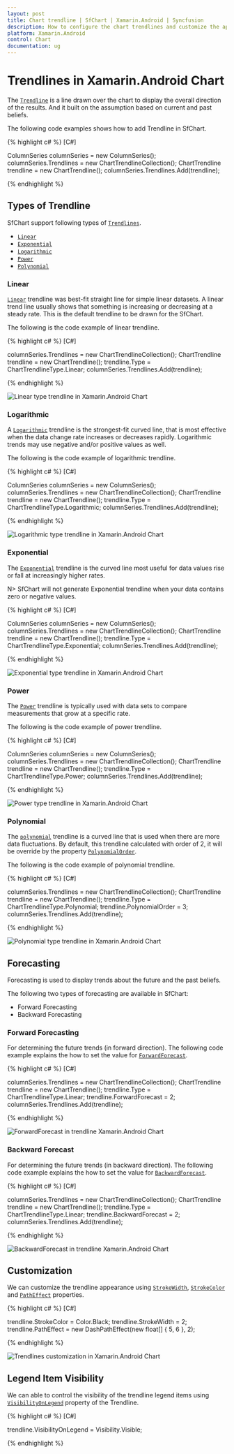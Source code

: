 ```yaml
---
layout: post
title: Chart trendline | SfChart | Xamarin.Android | Syncfusion
description: How to configure the chart trendlines and customize the appearance of the trendlines in Xamarin.Android Chart.
platform: Xamarin.Android
control: Chart
documentation: ug
---
```


# Trendlines in Xamarin.Android Chart

The [`Trendline`]() is a line drawn over the chart to display the overall direction of the results. And it built on the assumption based on current and past beliefs. 

The following code examples shows how to add Trendline in SfChart.

{% highlight c# %} 
[C#]

ColumnSeries columnSeries = new ColumnSeries();
columnSeries.Trendlines = new ChartTrendlineCollection();
ChartTrendline trendline = new ChartTrendline();
columnSeries.Trendlines.Add(trendline);

{% endhighlight %}

## Types of Trendline

SfChart support following types of [`Trendlines`]().

* [`Linear`]()
* [`Exponential`]()
* [`Logarithmic`]()
* [`Power`]()
* [`Polynomial`]()


### Linear

[`Linear`]() trendline was best-fit straight line for simple linear datasets. A linear trend line usually shows that something is increasing or decreasing at a steady rate. This is the default trendline to be drawn for the SfChart.

The following is the code example of linear trendline.


{% highlight c# %}
[C#]

columnSeries.Trendlines = new ChartTrendlineCollection();
ChartTrendline trendline = new ChartTrendline();
trendline.Type = ChartTrendlineType.Linear;
columnSeries.Trendlines.Add(trendline);

{% endhighlight %}

![Linear type trendline in Xamarin.Android Chart](trendline_images/trendline_linear.png)

### Logarithmic

A [`Logarithmic`]() trendline is the strongest-fit curved line, that is most effective when the data change rate increases or decreases rapidly. Logarithmic trends may use negative and/or positive values as well. 

The following is the code example of logarithmic trendline.

{% highlight c# %}
[C#]

ColumnSeries columnSeries = new ColumnSeries();
columnSeries.Trendlines = new ChartTrendlineCollection();
ChartTrendline trendline = new ChartTrendline();
trendline.Type = ChartTrendlineType.Logarithmic;
columnSeries.Trendlines.Add(trendline);

{% endhighlight %}

![Logarithmic type trendline in Xamarin.Android Chart](trendline_images/trendline_Logarithmic.png)

### Exponential

The [`Exponential`]() trendline is the curved line most useful for data values rise or fall at increasingly higher rates.

N> SfChart will not generate Exponential trendline when your data contains zero or negative values. 

{% highlight c# %}
[C#]

ColumnSeries columnSeries = new ColumnSeries();
columnSeries.Trendlines = new ChartTrendlineCollection();
ChartTrendline trendline = new ChartTrendline();
trendline.Type = ChartTrendlineType.Exponential;
columnSeries.Trendlines.Add(trendline);

{% endhighlight %}

![Exponential type trendline in Xamarin.Android Chart](trendline_images/trendline_Exponential.png)

### Power

The [`Power`]() trendline is typically used with data sets to compare measurements that grow at a specific rate.

The following is the code example of power trendline.

{% highlight c# %}
[C#]

ColumnSeries columnSeries = new ColumnSeries();
columnSeries.Trendlines = new ChartTrendlineCollection();
ChartTrendline trendline = new ChartTrendline();
trendline.Type = ChartTrendlineType.Power;
columnSeries.Trendlines.Add(trendline);

{% endhighlight %}

![Power type trendline in Xamarin.Android Chart](trendline_images/trendline_Power.png)

### Polynomial

The [`polynomial`]() trendline is a curved line that is used when there are more data fluctuations. By default, this trendline calculated with order of 2, it will be override by the property [`PolynomialOrder`]().

The following is the code example of polynomial trendline.

{% highlight c# %}
[C#]

columnSeries.Trendlines = new ChartTrendlineCollection();
ChartTrendline trendline = new ChartTrendline();
trendline.Type = ChartTrendlineType.Polynomial;
trendline.PolynomialOrder = 3;
columnSeries.Trendlines.Add(trendline);

{% endhighlight %}

![Polynomial type trendline in Xamarin.Android Chart](trendline_images/trendline_Polynomial.png)

## Forecasting

Forecasting is used to display trends about the future and the past beliefs.

The following two types of forecasting are available in SfChart:

* Forward Forecasting
* Backward Forecasting

### Forward Forecasting

For determining the future trends (in forward direction). The 
following code example explains the how to set the value for [`ForwardForecast`]().

{% highlight c# %}
[C#]

columnSeries.Trendlines = new ChartTrendlineCollection();
ChartTrendline trendline = new ChartTrendline();
trendline.Type = ChartTrendlineType.Linear;
trendline.ForwardForecast = 2;
columnSeries.Trendlines.Add(trendline);

{% endhighlight %}

![ForwardForecast in trendline Xamarin.Android Chart](trendline_images/trendline_Forward.png)

### Backward Forecast

For determining the future trends (in backward direction). The following code example explains the how to set the value for [`BackwardForecast`]().

{% highlight c# %}
[C#]

columnSeries.Trendlines = new ChartTrendlineCollection();
ChartTrendline trendline = new ChartTrendline();
trendline.Type = ChartTrendlineType.Linear;
trendline.BackwardForecast = 2;
columnSeries.Trendlines.Add(trendline);

{% endhighlight %}

![BackwardForecast in trendline Xamarin.Android Chart](trendline_images/trendline_Backward.png)

## Customization

We can customize the trendline appearance using [`StrokeWidth`](), [`StrokeColor`]() and [`PathEffect`]() properties. 

{% highlight c# %}
[C#]

trendline.StrokeColor = Color.Black;
trendline.StrokeWidth = 2;
trendline.PathEffect = new DashPathEffect(new float[] { 5, 6 }, 2);

{% endhighlight %}

![Trendlines customization in Xamarin.Android Chart](trendline_images/trendline_customizing.png)

## Legend Item Visibility

We can able to control the visibility of the trendline legend items using [`VisibilityOnLegend`]() property of the Trendline.

{% highlight c# %}
[C#]

trendline.VisibilityOnLegend = Visibility.Visible;

{% endhighlight %}


